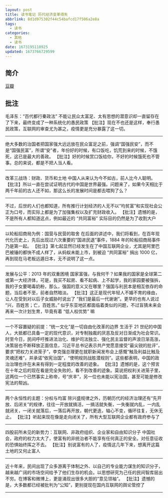 ```yaml
---
layout: post
title: 读书笔记 历代经济变革得失
abbrlink: 8d1d975302f44c54bafcd17f506a2e8a
tags:
  - 读书
categories:
  - 其他
  - 读书
date: 1673195118925
updated: 1673766729599
---
```


## 简介

[豆瓣](https://book.douban.com/subject/24851460/)

## 批注

毛泽东：“百代都行秦政法”
不能让民众太富足、太有思想的潜意识却一直留存在了下来，最终变成了一种系统化的愚民政策
【批注】现在不也还是这样，奉行愚民政策，互联网的审查尤为甚之，疫情更是充分暴露了这一切。

***

绝大多数的治国者把国家强大远远放在民众富足之前，强调“国强民安”，而不是“国强民富”，所谓“安”者，年份好的时候，有口饭吃，饥荒到来的时候，不饿死，这已是最大的善政。
【批注】好的时候赏口饭给你，不好的时候饿死也不管事。总的来说，都是不把人当人看。

***

改革三战场：财政、货币和土地
中国人从来认为今不如古，前人比今人聪明。
【批注】所以一直在尝试证明古代的中国是世界最强。问题来了，如果今天相比于两千年前的古人还不如，那这么长的发展时间是都去喂狗了么？

***

不过，后世的人们也都知道，所有推行计划经济的人无不以“均贫富”和实现社会公正为口号，而实际上都是为了加强集权以及扩充财政收入。
【批注】遗憾的是，不是所有人都知道这点，例如最近的 “共同富裕” 实际目的仍然是为了收割大户

***

以轮船招商局为例：国营与民营的取舍
在后面的讲述中，我们将看到，在百年现代化历史上，先后出现过六次重要的“国进民退”事件，1884 年的轮船招商局事件乃是第一起。
【批注】第七起显然已经发生在了中国互联网企业，尤其是阿里巴巴被锤的都快不成人样了，从蚂蚁未能上市，到被迫 “共同富裕” 捐出 1000 亿，再到现在马老板远遁日本，无不说明了这一点。

***

发展与公平：2013 年的双重困境
国家富强，与我何干？如果我的国家是全球第二或第一大经济体，可是，我买不起房、看不起病、上不起学，我的家园要被强拆，我的子女要喝毒奶粉，那么，强国的意义又在哪里？强国与利民本是相互依存的命题，当后者不至，前者自然暗淡。
【批注】这正是现代年轻人不婚不育的缘由，让人在受到对以后子女威胁时说出了 “我们是最后一代谢谢”。更早的也有人说过 “兴，百姓苦；亡，百姓苦。” 似乎东亚地区都面临着类似的问题，不过盲猜未来会再来一次计划生育，毕竟有着 “低人权优势” 嘛

***

一个不容置疑的前提：“统一文化”是一切自由化改革的边界
生活于 21 世纪的中国人，大抵都已具备一定的现代意识，对专制独裁的厌恶及反对日渐成为社会常识。时至今日，民间呼吁推进法治化、维护司法独立、强化民主监督的声浪日渐高涨，决策层也不断释放正面信息，习近平总书记表示共产党愿意接受“最尖锐的批评”，要求“把权力关进笼子”，李克强总理更在就职新闻发布会上感慨“触及利益比触及灵魂还难”，并承诺“依宪治国”，“使明规则战胜潜规则”。这些都表明，中国的政治治理也许在未来有得到一定程度的改善的迹象。
【批注】遗憾的是，这个预言在十年之后的现在看是完全失败的，看不到改善的迹象。莫说把权利关进笼子里，这两位一个已然事实上称帝，号“庆丰”，另一位也未能以宪治国，甚至可能是修改宪法的帮凶。

***

两个永恒性的主题：分权与均富
除兴盛规律之外，历朝历代的经济治理还有“先开放、后闭关”的规律，往往一开放就搞活，一搞活就失衡，一失衡就内乱，一内乱就闭关，一闭关就落后，一落后再开放，朝代更迭，轴心不变，循环往复，无休无止。
【批注】听起来现在像是走向闭关了，所有大型互联网企业都有政府参与了

***

四股前所未见的新势力：互联网、非政府组织、企业家和自由知识分子
中国社会，政府的权力太大了，使富有的非统治者不能享有任何真正的安全。对任意征收的恐惧始终挥之不去。
【批注】别说富有的人了，疫情这几年下来，想离开这篇土地的又何止富人

***

近十年来，民间出现了众多游离于体制之外、以自己的专业能力谋生的知识分子，越来越广阔的市场空间给予了他们生存的机会。以思想研究为己任的民间智库层出不穷。在博客和微博上，更是涌现出很多大胆的“意见领袖”。
【批注】遗憾的是，大多数都已经被批判为“公知”，更别提现在国内互联网的舆论管控了

***
